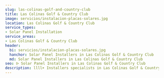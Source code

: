 ```yaml
---
slug: las-colinas-golf-and-country-club
title: Las Colinas Golf & Country Club
image: servicios/instalacion-placas-solares.jpg
location: Las Colinas Golf & Country Club
service_types:
- Solar Panel Installation
service_areas:
- Las Colinas Golf & Country Club
header:
  bi: servicios/instalacion-placas-solares.jpg
  hanchor: Solar Panel Installers in Las Colinas Golf & Country Club
  md: Solar Panel Installers in Las Colinas Golf & Country Club
seo: ᐅ Solar Panel Installers in Las Colinas Golf & Country Club
description: llll➤ Installers specialists in Las Colinas Golf & Country Club. Sustainable and efficient solutions. Best techniques and competitive prices ✅ Contact us!
---
```


